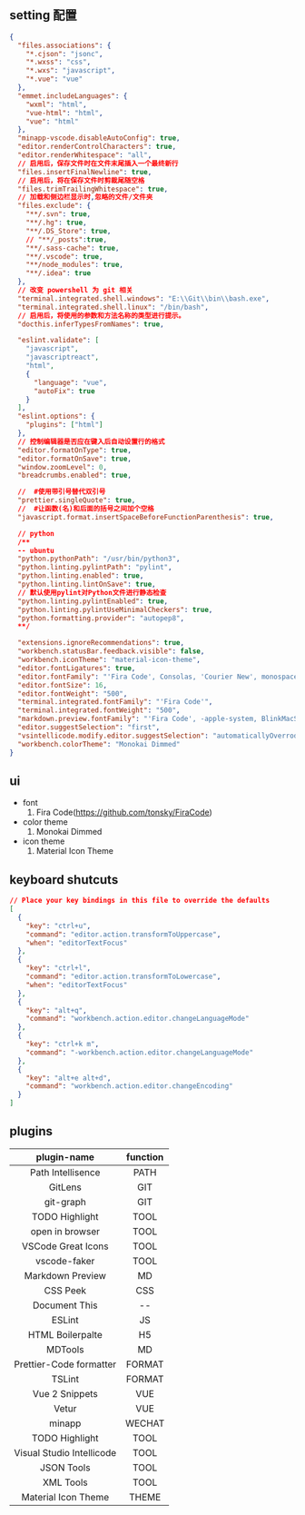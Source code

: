 ## setting 配置

```json
{
  "files.associations": {
    "*.cjson": "jsonc",
    "*.wxss": "css",
    "*.wxs": "javascript",
    "*.vue": "vue"
  },
  "emmet.includeLanguages": {
    "wxml": "html",
    "vue-html": "html",
    "vue": "html"
  },
  "minapp-vscode.disableAutoConfig": true,
  "editor.renderControlCharacters": true,
  "editor.renderWhitespace": "all",
  // 启用后，保存文件时在文件末尾插入一个最终新行
  "files.insertFinalNewline": true,
  // 启用后，将在保存文件时剪裁尾随空格
  "files.trimTrailingWhitespace": true,
  // 加载和侧边栏显示时,忽略的文件/文件夹
  "files.exclude": {
    "**/.svn": true,
    "**/.hg": true,
    "**/.DS_Store": true,
    // "**/_posts":true,
    "**/.sass-cache": true,
    "**/.vscode": true,
    "**/node_modules": true,
    "**/.idea": true
  },
  // 改变 powershell 为 git 相关
  "terminal.integrated.shell.windows": "E:\\Git\\bin\\bash.exe",
  "terminal.integrated.shell.linux": "/bin/bash",
  // 启用后，将使用的参数和方法名称的类型进行提示。
  "docthis.inferTypesFromNames": true,

  "eslint.validate": [
    "javascript",
    "javascriptreact",
    "html",
    {
      "language": "vue",
      "autoFix": true
    }
  ],
  "eslint.options": {
    "plugins": ["html"]
  },
  // 控制编辑器是否应在键入后自动设置行的格式
  "editor.formatOnType": true,
  "editor.formatOnSave": true,
  "window.zoomLevel": 0,
  "breadcrumbs.enabled": true,

  //  #使用带引号替代双引号
  "prettier.singleQuote": true,
  //  #让函数(名)和后面的括号之间加个空格
  "javascript.format.insertSpaceBeforeFunctionParenthesis": true,

  // python
  /**
  -- ubuntu
  "python.pythonPath": "/usr/bin/python3",
  "python.linting.pylintPath": "pylint",
  "python.linting.enabled": true,
  "python.linting.lintOnSave": true,
  // 默认使用pylint对Python文件进行静态检查
  "python.linting.pylintEnabled": true,
  "python.linting.pylintUseMinimalCheckers": true,
  "python.formatting.provider": "autopep8",
  **/

  "extensions.ignoreRecommendations": true,
  "workbench.statusBar.feedback.visible": false,
  "workbench.iconTheme": "material-icon-theme",
  "editor.fontLigatures": true,
  "editor.fontFamily": "'Fira Code', Consolas, 'Courier New', monospace",
  "editor.fontSize": 16,
  "editor.fontWeight": "500",
  "terminal.integrated.fontFamily": "'Fira Code'",
  "terminal.integrated.fontWeight": "500",
  "markdown.preview.fontFamily": "'Fira Code', -apple-system, BlinkMacSystemFont, 'Segoe WPC', 'Segoe UI', 'Ubuntu', 'Droid Sans', sans-serif",
  "editor.suggestSelection": "first",
  "vsintellicode.modify.editor.suggestSelection": "automaticallyOverrodeDefaultValue",
  "workbench.colorTheme": "Monokai Dimmed"
}
```

## ui

- font
  1. Fira Code(https://github.com/tonsky/FiraCode)
- color theme
  1. Monokai Dimmed
- icon theme
  1. Material Icon Theme

## keyboard shutcuts

```json
// Place your key bindings in this file to override the defaults
[
  {
    "key": "ctrl+u",
    "command": "editor.action.transformToUppercase",
    "when": "editorTextFocus"
  },
  {
    "key": "ctrl+l",
    "command": "editor.action.transformToLowercase",
    "when": "editorTextFocus"
  },
  {
    "key": "alt+q",
    "command": "workbench.action.editor.changeLanguageMode"
  },
  {
    "key": "ctrl+k m",
    "command": "-workbench.action.editor.changeLanguageMode"
  },
  {
    "key": "alt+e alt+d",
    "command": "workbench.action.editor.changeEncoding"
  }
]
```

## plugins

|        plugin-name        | function |
| :-----------------------: | :------: |
|     Path Intellisence     |   PATH   |
|          GitLens          |   GIT    |
|         git-graph         |   GIT    |
|      TODO Highlight       |   TOOL   |
|      open in browser      |   TOOL   |
|    VSCode Great Icons     |   TOOL   |
|       vscode-faker        |   TOOL   |
|     Markdown Preview      |    MD    |
|         CSS Peek          |   CSS    |
|       Document This       |    --    |
|          ESLint           |    JS    |
|     HTML Boilerpalte      |    H5    |
|          MDTools          |    MD    |
|  Prettier-Code formatter  |  FORMAT  |
|          TSLint           |  FORMAT  |
|      Vue 2 Snippets       |   VUE    |
|           Vetur           |   VUE    |
|          minapp           |  WECHAT  |
|      TODO Highlight       |   TOOL   |
| Visual Studio Intellicode |   TOOL   |
|        JSON Tools         |   TOOL   |
|         XML Tools         |   TOOL   |
|    Material Icon Theme    |  THEME   |
